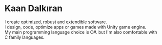 # Kaan Dalkıran
I create optimized, robust and extendible software. <br>
I design, code, optimize apps or games made with Unity game engine. <br>
My main programming language choice is C#. but I'm also comfortable with C family languages. <br>
